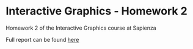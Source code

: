 # Interactive Graphics - Homework 2
Homework 2 of the Interactive Graphics course at Sapienza

Full report can be found [here](report.pdf)
